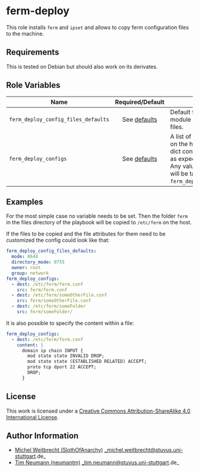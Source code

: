 # ferm-deploy

This role installs `ferm` and `ipset` and allows to copy ferm configuration files to the machine.


## Requirements

This is tested on Debian but should also work on its derivates.

## Role Variables

| Name                                |         Required/Default          | Description                                                                                                                                                                                                                                |
| ----------------------------------- | :-------------------------------: | ------------------------------------------------------------------------------------------------------------------------------------------------------------------------------------------------------------------------------------------ |
| `ferm_deploy_config_files_defaults` | See [defaults](defaults/main.yml) | Default flags given to the copy module when copying the config files.                                                                                                                                                                      |
| `ferm_deploy_configs`               | See [defaults](defaults/main.yml) | A list of ferm config files to be put on the host. Each item should be a dict containing the keys and values as expected by the copy module. Any values not specified in that dict will be taken from `ferm_deploy_config_files_defaults`. |


## Examples
For the most simple case no variable needs to be set.
Then the folder `ferm` in the files directory of the playbook will be copied to `/etc/ferm` on the host.

If the files to be copied and the file attributes for them need to be customized the config could look like that:
```yml
ferm_deploy_config_files_defaults: 
  mode: 0644
  directory_mode: 0755
  owner: root
  group: network
ferm_deploy_configs:
  - dest: /etc/ferm/ferm.conf
    src: ferm/ferm.conf
  - dest: /etc/ferm/someOtherFile.conf
    src: ferm/someOtherFile.conf
  - dest: /etc/ferm/someFolder
    src: ferm/someFolder/
```

It is also possible to specify the content within a file:
```yml
ferm_deploy_configs:
  - dest: /etc/ferm/ferm.conf
    content: |
      domain ip chain INPUT {
        mod state state INVALID DROP;
        mod state state (ESTABLISHED RELATED) ACCEPT;
        proto tcp dport 22 ACCEPT;
        DROP;
      }
```

## License

This work is licensed under a [Creative Commons Attribution-ShareAlike 4.0 International License](https://creativecommons.org/licenses/by-sa/4.0/).


## Author Information

- [Michel Weitbrecht (SlothOfAnarchy)](https://github.com/SlothOfAnarchy) _michel.weitbrecht@stuvus.uni-stuttgart.de_
- [Tim Neumann (neumantm)](https://github.com/neumantm) _tim.neumann@stuvus.uni-stuttgart.de_
